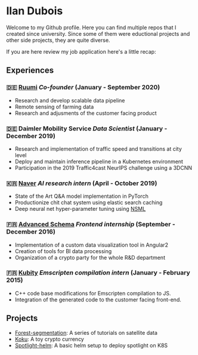 # Ilan Dubois

Welcome to my Github profile. Here you can find multiple repos that I created
since university. Since some of them were eductional projects and other side
projects, they are quite diverse.

If you are here review my job application here's a little recap:

## Experiences

### :de: [Ruumi](https://ruumi.io/) *Co-founder* (January - September 2020)
* Research and develop scalable data pipeline
* Remote sensing of farming data
* Research and adjusments of the customer facing product

### :de: Daimler Mobility Service *Data Scientist* (January - December 2019)
* Research and implementation of traffic speed and transitions at city level
* Deploy and maintain inference pipeline in a Kubernetes environment
* Participation in the 2019 Traffic4cast NeurIPS challenge using a 3DCNN

### :kr: [Naver](https://clova.ai/en/research/research-areas.html) *AI research intern* (April - October 2019)
* State of the Art Q&A model implementation in PyTorch
* Productionize chit chat system using elastic search caching
* Deep neural net hyper-parameter tuning using [NSML](https://ai.nsml.navercorp.com/intro)

### :fr: [Advanced Schema](https://www.advanced-schema.com/home) *Frontend internship* (September - December 2016)
* Implementation of a custom data visualization tool in Angular2
* Creation of tools for BI data processing
* Organization of a crypto party for the whole R&D department

### :fr: [Kubity](https://pro.kubity.com/) *Emscripten compilation intern* (January - February 2015)
* C++ code base modifications for Emscripten compilation to JS.
* Integration of the generated code to the customer facing front-end.

## Projects
* [Forest-segmentation](https://github.com/trog-levrai/forest-segmentation): A series of tutorials on satellite data
* [Koku](https://github.com/trog-levrai/koku): A toy crypto currency
* [Spotlight-helm](https://github.com/trog-levrai/spotlight-helm): A basic helm setup to deploy spotlight on K8S
